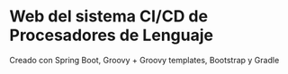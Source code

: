 # Web del sistema CI/CD de Procesadores de Lenguaje
Creado con Spring Boot, Groovy + Groovy templates, Bootstrap y Gradle